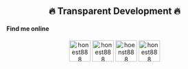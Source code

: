 <h2 align="center">🔥 Transparent Development 🔥</h2>

<h4>Find me online</h5>
<div align="center">
  <a href="https://discord.gg/honest888" target="blank" sytle="margin-right:-4px;" ><img align="center" src="https://uxwing.com/wp-content/themes/uxwing/download/brands-and-social-media/discord-round-color-icon.png"" alt="honest888" height="50px" width="50px"/></a>
  <a href="https://t.me/honest8888" target="blank"><img align="center" src="https://cdn3.iconfinder.com/data/icons/social-icons-33/512/Telegram-512.png" alt="honest888" height="50px" width="50px" /></a>
  <a href="https://join.skype.com/invite/ORViDdbMeCnR" target="blank"><img align="center" src="https://cdn1.iconfinder.com/data/icons/social-icon-1-1/512/social_style_1_skype-512.png" alt="hoenst888" height="50px" width="50px"/></a>
  <a href="https://wa.me/19039780060" target="blank"><img align="center" src="https://cdn0.iconfinder.com/data/icons/social-circle-3/72/Whatsapp-512.png" alt="honest888" height="50px" width="50px" /></a>
<div>
</p>
<!-- Proudly created with GPRM ( https://gprm.itsvg.in ) -->
